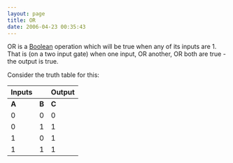 ```yaml
---
layout: page
title: OR
date: 2006-04-23 00:35:43
---
```

OR is a <a class="wiki" href="/wiki/boolean.html" title="Boolean">Boolean</a> operation which will be true when any of its inputs are 1.  That is (on a two input gate) when one input, OR another, OR both are true - the output is true.

Consider the truth table for this:

<table class="normal" id="fancytable_1"> <thead> <tr> <th>Inputs</th> <th></th> <th>Output</th> </tr> </thead> <tbody> <tr> <td class="odd"><strong>A</strong></td> <td class="odd"><strong>B</strong></td> <td class="odd"><strong>C</strong></td> </tr> <tr> <td class="even">0</td> <td class="even">0</td> <td class="even">0</td> </tr> <tr> <td class="odd">0</td> <td class="odd">1</td> <td class="odd">1</td> </tr> <tr> <td class="even">1</td> <td class="even">0</td> <td class="even">1</td> </tr> <tr> <td class="odd">1</td> <td class="odd">1</td> <td class="odd">1</td> </tr> </tbody> </table>
